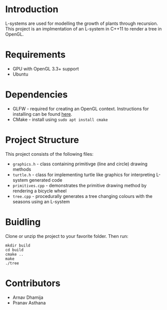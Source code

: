 # Introduction

L-systems are used for modelling the growth of plants through recursion. This project is an implmentation of an L-system in C++11 to render a tree in OpenGL.

# Requirements

* GPU with OpenGL 3.3+ support
* Ubuntu

# Dependencies

* GLFW - required for creating an OpenGL context. Instructions for installing can be found [here](http://www.glfw.org/download.html).
* CMake - install using ```sudo apt install cmake```

# Project Structure

This project consists of the following files:

* ```graphics.h``` - class containing primitivge (line and circle) drawing methods
* ```turtle.h``` - class for implementing turtle like graphics for interpreting L-system generated code
* ```primitives.cpp``` - demonstrates the primitive drawing method by rendering a bicycle wheel
* ```tree.cpp``` - procedurally generates a tree changing colours with the seasons using an L-system

# Buidling

Clone or unzip the project to your favorite folder. Then run:

```
mkdir build
cd build
cmake ..
make
./tree
```

# Contributors

* Arnav Dhamija
* Pranav Asthana
